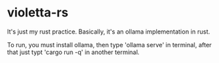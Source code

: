 # violetta-rs
It's just my rust practice. Basically, it's an ollama implementation in rust.

To run, you must install ollama, then type 'ollama serve' in terminal, after that just typt 'cargo run -q' in another terminal.
